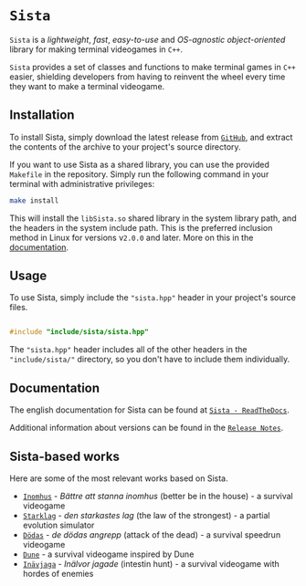 # `Sista`

`Sista` is a *lightweight*, *fast*, *easy-to-use* and *OS-agnostic* *object-oriented* library for making terminal videogames in `C++`.

`Sista` provides a set of classes and functions to make terminal games in `C++` easier, shielding developers from having to reinvent the wheel every time they want to make a terminal videogame.

## Installation

To install Sista, simply download the latest release from [`GitHub`](https://github.com/FLAK-ZOSO/Sista/releases), and extract the contents of the archive to your project's source directory.

If you want to use Sista as a shared library, you can use the provided `Makefile` in the repository. Simply run the following command in your terminal with administrative privileges:

```bash
make install
```

This will install the `libSista.so` shared library in the system library path, and the headers in the system include path. This is the preferred inclusion method in Linux for versions v`2.0.0` and later. More on this in the [documentation](https://sista.readthedocs.io/en/latest/).

## Usage

To use Sista, simply include the `"sista.hpp"` header in your project's source files.

```cpp

#include "include/sista/sista.hpp"

```

The `"sista.hpp"` header includes all of the other headers in the `"include/sista/"` directory, so you don't have to include them individually.

## Documentation

The english documentation for Sista can be found at [`Sista - ReadTheDocs`](https://sista.readthedocs.io/).

Additional information about versions can be found in the [`Release Notes`](ReleaseNotes.md).


## Sista-based works

Here are some of the most relevant works based on Sista.

- [`Inomhus`](https://github.com/FLAK-ZOSO/Inomhus) - _Bättre att stanna inomhus_ (better be in the house) - a survival videogame
- [`Starklag`](https://github.com/Lioydiano/Starklag) - _den starkastes lag_ (the law of the strongest) - a partial evolution simulator
- [`Dödas`](https://github.com/Lioydiano/Dodas) - _de dödas angrepp_ (attack of the dead) - a survival speedrun videogame
- [`Dune`](https://github.com/Lioydiano/Dune) - a survival videogame inspired by Dune
- [`Inävjaga`](https://github.com/FLAK-ZOSO/Inavjaga) - _Inälvor jagade_ (intestin hunt) - a survival videogame with hordes of enemies
